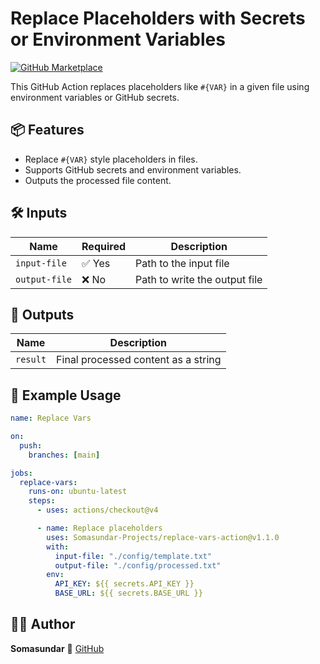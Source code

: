 # Replace Placeholders with Secrets or Environment Variables

[![GitHub Marketplace](https://img.shields.io/badge/GitHub%20Marketplace-Action-blue?logo=github)](https://github.com/marketplace/actions/replace-vars-action)

This GitHub Action replaces placeholders like `#{VAR}` in a given file using environment variables or GitHub secrets.

## 📦 Features

- Replace `#{VAR}` style placeholders in files.
- Supports GitHub secrets and environment variables.
- Outputs the processed file content.

## 🛠️ Inputs

| Name          | Required | Description                   |
| ------------- | -------- | ----------------------------- |
| `input-file`  | ✅ Yes   | Path to the input file        |
| `output-file` | ❌ No    | Path to write the output file |

## 🧾 Outputs

| Name     | Description                         |
| -------- | ----------------------------------- |
| `result` | Final processed content as a string |

## 📄 Example Usage

```yaml
name: Replace Vars

on:
  push:
    branches: [main]

jobs:
  replace-vars:
    runs-on: ubuntu-latest
    steps:
      - uses: actions/checkout@v4

      - name: Replace placeholders
        uses: Somasundar-Projects/replace-vars-action@v1.1.0
        with:
          input-file: "./config/template.txt"
          output-file: "./config/processed.txt"
        env:
          API_KEY: ${{ secrets.API_KEY }}
          BASE_URL: ${{ secrets.BASE_URL }}
```

## 👨‍💻 Author

**Somasundar**  🔗 [GitHub](https://github.com/Somasundar-Projects)
